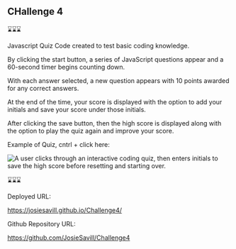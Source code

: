 ## CHallenge 4



⌛⌛⌛


Javascript Quiz Code created to test basic coding knowledge.

By clicking the start button, a series of JavaScript questions appear and a 60-second timer begins counting down.

With each answer selected, a new question appears with 10 points awarded for any correct answers.

At the end of the time, your score is displayed with the option to add your initials and save your score under those initials.

After clicking the save button, then the high score is displayed along with the option to play the quiz again and improve your score.



Example of Quiz, cntrl + click here: 

![A user clicks through an interactive coding quiz, then enters initials to save the high score before resetting and starting over.](./Assets/04-web-apis-homework-demo.gif)



⌛⌛⌛


Deployed URL:

https://josiesavill.github.io/Challenge4/


Github Repository URL:

https://github.com/JosieSavill/Challenge4


